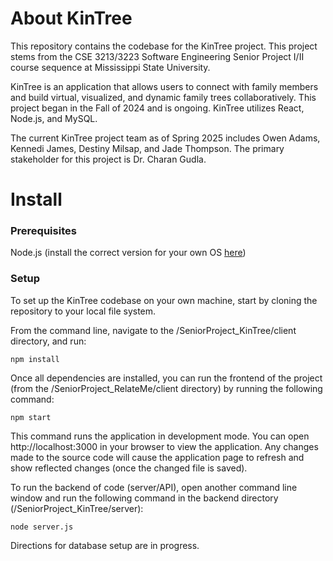 # About KinTree

This repository contains the codebase for the KinTree project. This project stems from the CSE 3213/3223 Software Engineering Senior Project I/II course sequence at Mississippi State University.

KinTree is an application that allows users to connect with family members and build virtual, visualized, and dynamic family trees collaboratively. This project began in the Fall of 2024 and is ongoing. KinTree utilizes React, Node.js, and MySQL.

The current KinTree project team as of Spring 2025 includes Owen Adams, Kennedi James, Destiny Milsap, and Jade Thompson. The primary stakeholder for this project is Dr. Charan Gudla.

# Install

### Prerequisites

Node.js (install the correct version for your own OS [here](https://nodejs.org/en))

### Setup

To set up the KinTree codebase on your own machine, start by cloning the repository to your local file system.

From the command line, navigate to the /SeniorProject_KinTree/client directory, and run:

`npm install`

Once all dependencies are installed, you can run the frontend of the project (from the /SeniorProject_RelateMe/client directory) by running the following command:

`npm start`

This command runs the application in development mode. You can open http://localhost:3000 in your browser to view the application. Any changes made to the source code will cause the application page to refresh and show reflected changes (once the changed file is saved).

To run the backend of code (server/API), open another command line window and run the following command in the backend directory (/SeniorProject_KinTree/server):

`node server.js`

Directions for database setup are in progress.

